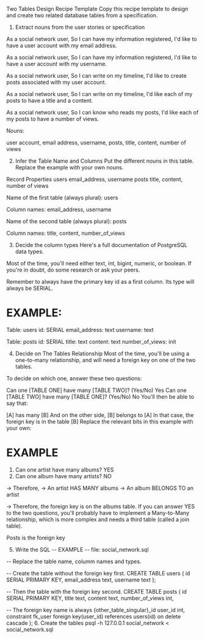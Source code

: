 Two Tables Design Recipe Template
Copy this recipe template to design and create two related database tables from a specification.

1. Extract nouns from the user stories or specification

As a social network user,
So I can have my information registered,
I'd like to have a user account with my email address.

As a social network user,
So I can have my information registered,
I'd like to have a user account with my username.

As a social network user,
So I can write on my timeline,
I'd like to create posts associated with my user account.

As a social network user,
So I can write on my timeline,
I'd like each of my posts to have a title and a content.

As a social network user,
So I can know who reads my posts,
I'd like each of my posts to have a number of views.

Nouns:

user account, email address, username, posts, title, content, number of views

2. Infer the Table Name and Columns
Put the different nouns in this table. Replace the example with your own nouns.

Record	Properties
users	email_address, username
posts	title, content, number of views

Name of the first table (always plural): users

Column names: email_address, username

Name of the second table (always plural): posts

Column names: title, content, number_of_views

3. Decide the column types
Here's a full documentation of PostgreSQL data types.

Most of the time, you'll need either text, int, bigint, numeric, or boolean. If you're in doubt, do some research or ask your peers.

Remember to always have the primary key id as a first column. Its type will always be SERIAL.

# EXAMPLE:

Table: users
id: SERIAL
email_address: text
username: text

Table: posts
id: SERIAL
title: text
content: text
number_of_views: init

4. Decide on The Tables Relationship
Most of the time, you'll be using a one-to-many relationship, and will need a foreign key on one of the two tables.

To decide on which one, answer these two questions:

Can one [TABLE ONE] have many [TABLE TWO]? (Yes/No) Yes
Can one [TABLE TWO] have many [TABLE ONE]? (Yes/No) No
You'll then be able to say that:

[A] has many [B]
And on the other side, [B] belongs to [A]
In that case, the foreign key is in the table [B]
Replace the relevant bits in this example with your own:

# EXAMPLE

1. Can one artist have many albums? YES
2. Can one album have many artists? NO

-> Therefore,
-> An artist HAS MANY albums
-> An album BELONGS TO an artist

-> Therefore, the foreign key is on the albums table.
If you can answer YES to the two questions, you'll probably have to implement a Many-to-Many relationship, which is more complex and needs a third table (called a join table).

Posts is the foreign key

5. Write the SQL
-- EXAMPLE
-- file: social_network.sql

-- Replace the table name, columm names and types.

-- Create the table without the foreign key first.
CREATE TABLE users (
  id SERIAL PRIMARY KEY,
  email_address text,
  username text
);

-- Then the table with the foreign key second.
CREATE TABLE posts (
  id SERIAL PRIMARY KEY,
  title text,
  content text,
  number_of_views int,

-- The foreign key name is always {other_table_singular}_id
  user_id int,
  constraint fk_user foreign key(user_id)
    references users(id)
    on delete cascade
);
6. Create the tables
psql -h 127.0.0.1 social_network < social_network.sql
